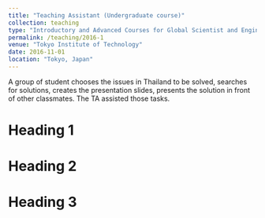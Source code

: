```yaml
---
title: "Teaching Assistant (Undergraduate course)"
collection: teaching
type: "Introductory and Advanced Courses for Global Scientist and Engineers"
permalink: /teaching/2016-1
venue: "Tokyo Institute of Technology"
date: 2016-11-01
location: "Tokyo, Japan"
---
```


A group of student chooses the issues in Thailand to be solved, searches for solutions, creates the presentation slides, presents the solution in front of other classmates. The TA assisted those tasks. 

Heading 1
======

Heading 2
======

Heading 3
======
